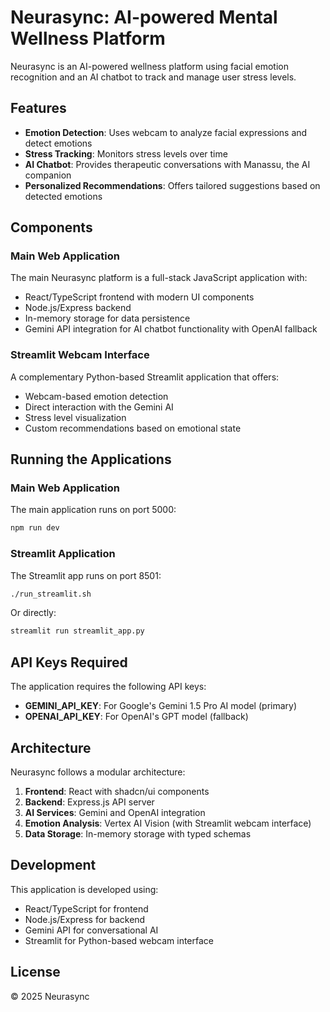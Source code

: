 # Neurasync: AI-powered Mental Wellness Platform

Neurasync is an AI-powered wellness platform using facial emotion recognition and an AI chatbot to track and manage user stress levels.

## Features

- **Emotion Detection**: Uses webcam to analyze facial expressions and detect emotions
- **Stress Tracking**: Monitors stress levels over time
- **AI Chatbot**: Provides therapeutic conversations with Manassu, the AI companion
- **Personalized Recommendations**: Offers tailored suggestions based on detected emotions

## Components

### Main Web Application

The main Neurasync platform is a full-stack JavaScript application with:

- React/TypeScript frontend with modern UI components
- Node.js/Express backend
- In-memory storage for data persistence
- Gemini API integration for AI chatbot functionality with OpenAI fallback

### Streamlit Webcam Interface

A complementary Python-based Streamlit application that offers:

- Webcam-based emotion detection
- Direct interaction with the Gemini AI
- Stress level visualization
- Custom recommendations based on emotional state

## Running the Applications

### Main Web Application

The main application runs on port 5000:

```bash
npm run dev
```

### Streamlit Application

The Streamlit app runs on port 8501:

```bash
./run_streamlit.sh
```

Or directly:

```bash
streamlit run streamlit_app.py
```

## API Keys Required

The application requires the following API keys:

- **GEMINI_API_KEY**: For Google's Gemini 1.5 Pro AI model (primary)
- **OPENAI_API_KEY**: For OpenAI's GPT model (fallback)

## Architecture

Neurasync follows a modular architecture:

1. **Frontend**: React with shadcn/ui components
2. **Backend**: Express.js API server
3. **AI Services**: Gemini and OpenAI integration
4. **Emotion Analysis**: Vertex AI Vision (with Streamlit webcam interface)
5. **Data Storage**: In-memory storage with typed schemas

## Development

This application is developed using:

- React/TypeScript for frontend
- Node.js/Express for backend
- Gemini API for conversational AI
- Streamlit for Python-based webcam interface

## License

© 2025 Neurasync